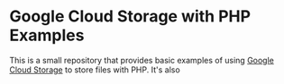 # Google Cloud Storage with PHP Examples

This is a small repository that provides basic examples of using [Google Cloud Storage](https://cloud.google.com/storage) to store files with PHP.
It's also 
